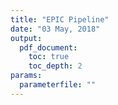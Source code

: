 ```yaml
---
title: "EPIC Pipeline"
date: "03 May, 2018"
output:
  pdf_document:
    toc: true
    toc_depth: 2
params: 
  parameterfile: ""
---
```













